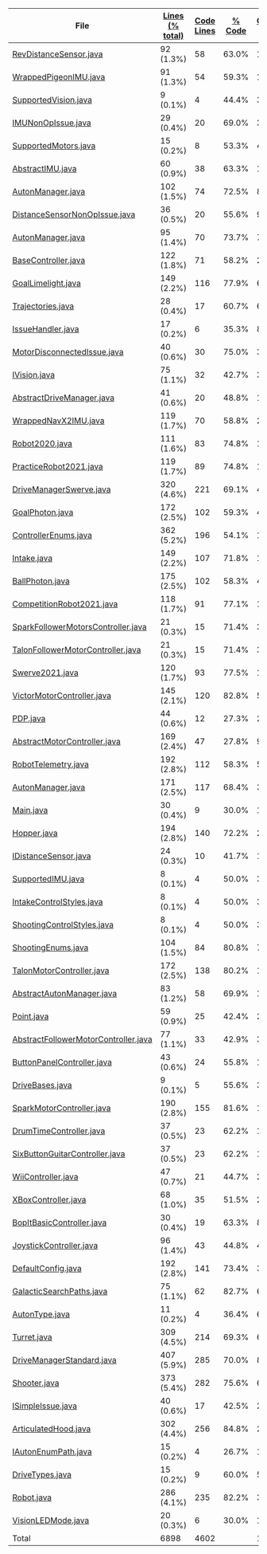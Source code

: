 
|File|[Lines (% total)](https://github.com/jojo2357/CodeStats/tree/main/Statistics/LinesDescending.md/)|[Code Lines](https://github.com/jojo2357/CodeStats/tree/main/Statistics/CodeDescending.md/)|[% Code](https://github.com/jojo2357/CodeStats/tree/main/Statistics/ProportionCodeDescending.md/)|[Comment Lines](https://github.com/jojo2357/CodeStats/tree/main/Statistics/CommentsDescending.md/)|[% Comment](https://github.com/jojo2357/CodeStats/tree/main/Statistics/ProportionCommentsDescending.md/)|[Blank Lines](https://github.com/jojo2357/CodeStats/tree/main/Statistics/BlanksDescending.md/)|[% Blank](https://github.com/jojo2357/CodeStats/tree/main/Statistics/ProportionBlanksAscending.md/)|
| --- | --- | --- | --- | --- | --- | --- | --- |
|[RevDistanceSensor.java](https://github.com/jojo2357/CodeStats/tree/main/src/main/java/frc/vision/distancesensor/RevDistanceSensor.java)|92 (1.3%)|58|63.0%|11|12.0%|23|25.0%|
|[WrappedPigeonIMU.java](https://github.com/jojo2357/CodeStats/tree/main/src/main/java/frc/telemetry/imu/WrappedPigeonIMU.java)|91 (1.3%)|54|59.3%|15|16.5%|22|24.2%|
|[SupportedVision.java](https://github.com/jojo2357/CodeStats/tree/main/src/main/java/frc/vision/camera/SupportedVision.java)|9 (0.1%)|4|44.4%|3|33.3%|2|22.2%|
|[IMUNonOpIssue.java](https://github.com/jojo2357/CodeStats/tree/main/src/main/java/frc/selfdiagnostics/IMUNonOpIssue.java)|29 (0.4%)|20|69.0%|3|10.3%|6|20.7%|
|[SupportedMotors.java](https://github.com/jojo2357/CodeStats/tree/main/src/main/java/frc/motors/SupportedMotors.java)|15 (0.2%)|8|53.3%|4|26.7%|3|20.0%|
|[AbstractIMU.java](https://github.com/jojo2357/CodeStats/tree/main/src/main/java/frc/telemetry/imu/AbstractIMU.java)|60 (0.9%)|38|63.3%|10|16.7%|12|20.0%|
|[AutonManager.java](https://github.com/jojo2357/CodeStats/tree/main/src/main/java/frc/drive/auton/galacticsearchscam/AutonManager.java)|102 (1.5%)|74|72.5%|8|7.8%|20|19.6%|
|[DistanceSensorNonOpIssue.java](https://github.com/jojo2357/CodeStats/tree/main/src/main/java/frc/selfdiagnostics/DistanceSensorNonOpIssue.java)|36 (0.5%)|20|55.6%|9|25.0%|7|19.4%|
|[AutonManager.java](https://github.com/jojo2357/CodeStats/tree/main/src/main/java/frc/drive/auton/followtrajectory/AutonManager.java)|95 (1.4%)|70|73.7%|7|7.4%|18|18.9%|
|[BaseController.java](https://github.com/jojo2357/CodeStats/tree/main/src/main/java/frc/controllers/BaseController.java)|122 (1.8%)|71|58.2%|28|23.0%|23|18.9%|
|[GoalLimelight.java](https://github.com/jojo2357/CodeStats/tree/main/src/main/java/frc/vision/camera/GoalLimelight.java)|149 (2.2%)|116|77.9%|6|4.0%|27|18.1%|
|[Trajectories.java](https://github.com/jojo2357/CodeStats/tree/main/src/main/java/frc/drive/auton/followtrajectory/Trajectories.java)|28 (0.4%)|17|60.7%|6|21.4%|5|17.9%|
|[IssueHandler.java](https://github.com/jojo2357/CodeStats/tree/main/src/main/java/frc/selfdiagnostics/IssueHandler.java)|17 (0.2%)|6|35.3%|8|47.1%|3|17.6%|
|[MotorDisconnectedIssue.java](https://github.com/jojo2357/CodeStats/tree/main/src/main/java/frc/selfdiagnostics/MotorDisconnectedIssue.java)|40 (0.6%)|30|75.0%|3|7.5%|7|17.5%|
|[IVision.java](https://github.com/jojo2357/CodeStats/tree/main/src/main/java/frc/vision/camera/IVision.java)|75 (1.1%)|32|42.7%|30|40.0%|13|17.3%|
|[AbstractDriveManager.java](https://github.com/jojo2357/CodeStats/tree/main/src/main/java/frc/drive/AbstractDriveManager.java)|41 (0.6%)|20|48.8%|14|34.1%|7|17.1%|
|[WrappedNavX2IMU.java](https://github.com/jojo2357/CodeStats/tree/main/src/main/java/frc/telemetry/imu/WrappedNavX2IMU.java)|119 (1.7%)|70|58.8%|29|24.4%|20|16.8%|
|[Robot2020.java](https://github.com/jojo2357/CodeStats/tree/main/src/main/java/frc/robot/robotconfigs/twentytwenty/Robot2020.java)|111 (1.6%)|83|74.8%|10|9.0%|18|16.2%|
|[PracticeRobot2021.java](https://github.com/jojo2357/CodeStats/tree/main/src/main/java/frc/robot/robotconfigs/twentyone/PracticeRobot2021.java)|119 (1.7%)|89|74.8%|11|9.2%|19|16.0%|
|[DriveManagerSwerve.java](https://github.com/jojo2357/CodeStats/tree/main/src/main/java/frc/drive/DriveManagerSwerve.java)|320 (4.6%)|221|69.1%|48|15.0%|51|15.9%|
|[GoalPhoton.java](https://github.com/jojo2357/CodeStats/tree/main/src/main/java/frc/vision/camera/GoalPhoton.java)|172 (2.5%)|102|59.3%|43|25.0%|27|15.7%|
|[ControllerEnums.java](https://github.com/jojo2357/CodeStats/tree/main/src/main/java/frc/controllers/ControllerEnums.java)|362 (5.2%)|196|54.1%|110|30.4%|56|15.5%|
|[Intake.java](https://github.com/jojo2357/CodeStats/tree/main/src/main/java/frc/ballstuff/intaking/Intake.java)|149 (2.2%)|107|71.8%|19|12.8%|23|15.4%|
|[BallPhoton.java](https://github.com/jojo2357/CodeStats/tree/main/src/main/java/frc/vision/camera/BallPhoton.java)|175 (2.5%)|102|58.3%|47|26.9%|26|14.9%|
|[CompetitionRobot2021.java](https://github.com/jojo2357/CodeStats/tree/main/src/main/java/frc/robot/robotconfigs/twentyone/CompetitionRobot2021.java)|118 (1.7%)|91|77.1%|10|8.5%|17|14.4%|
|[SparkFollowerMotorsController.java](https://github.com/jojo2357/CodeStats/tree/main/src/main/java/frc/motors/followers/SparkFollowerMotorsController.java)|21 (0.3%)|15|71.4%|3|14.3%|3|14.3%|
|[TalonFollowerMotorController.java](https://github.com/jojo2357/CodeStats/tree/main/src/main/java/frc/motors/followers/TalonFollowerMotorController.java)|21 (0.3%)|15|71.4%|3|14.3%|3|14.3%|
|[Swerve2021.java](https://github.com/jojo2357/CodeStats/tree/main/src/main/java/frc/robot/robotconfigs/twentyone/Swerve2021.java)|120 (1.7%)|93|77.5%|10|8.3%|17|14.2%|
|[VictorMotorController.java](https://github.com/jojo2357/CodeStats/tree/main/src/main/java/frc/motors/VictorMotorController.java)|145 (2.1%)|120|82.8%|5|3.4%|20|13.8%|
|[PDP.java](https://github.com/jojo2357/CodeStats/tree/main/src/main/java/frc/pdp/PDP.java)|44 (0.6%)|12|27.3%|26|59.1%|6|13.6%|
|[AbstractMotorController.java](https://github.com/jojo2357/CodeStats/tree/main/src/main/java/frc/motors/AbstractMotorController.java)|169 (2.4%)|47|27.8%|99|58.6%|23|13.6%|
|[RobotTelemetry.java](https://github.com/jojo2357/CodeStats/tree/main/src/main/java/frc/telemetry/RobotTelemetry.java)|192 (2.8%)|112|58.3%|54|28.1%|26|13.5%|
|[AutonManager.java](https://github.com/jojo2357/CodeStats/tree/main/src/main/java/frc/drive/auton/galacticsearch/AutonManager.java)|171 (2.5%)|117|68.4%|31|18.1%|23|13.5%|
|[Main.java](https://github.com/jojo2357/CodeStats/tree/main/src/main/java/frc/robot/Main.java)|30 (0.4%)|9|30.0%|17|56.7%|4|13.3%|
|[Hopper.java](https://github.com/jojo2357/CodeStats/tree/main/src/main/java/frc/ballstuff/intaking/Hopper.java)|194 (2.8%)|140|72.2%|29|14.9%|25|12.9%|
|[IDistanceSensor.java](https://github.com/jojo2357/CodeStats/tree/main/src/main/java/frc/vision/distancesensor/IDistanceSensor.java)|24 (0.3%)|10|41.7%|11|45.8%|3|12.5%|
|[SupportedIMU.java](https://github.com/jojo2357/CodeStats/tree/main/src/main/java/frc/telemetry/imu/SupportedIMU.java)|8 (0.1%)|4|50.0%|3|37.5%|1|12.5%|
|[IntakeControlStyles.java](https://github.com/jojo2357/CodeStats/tree/main/src/main/java/frc/ballstuff/intaking/IntakeControlStyles.java)|8 (0.1%)|4|50.0%|3|37.5%|1|12.5%|
|[ShootingControlStyles.java](https://github.com/jojo2357/CodeStats/tree/main/src/main/java/frc/ballstuff/shooting/ShootingControlStyles.java)|8 (0.1%)|4|50.0%|3|37.5%|1|12.5%|
|[ShootingEnums.java](https://github.com/jojo2357/CodeStats/tree/main/src/main/java/frc/ballstuff/shooting/ShootingEnums.java)|104 (1.5%)|84|80.8%|7|6.7%|13|12.5%|
|[TalonMotorController.java](https://github.com/jojo2357/CodeStats/tree/main/src/main/java/frc/motors/TalonMotorController.java)|172 (2.5%)|138|80.2%|13|7.6%|21|12.2%|
|[AbstractAutonManager.java](https://github.com/jojo2357/CodeStats/tree/main/src/main/java/frc/drive/auton/AbstractAutonManager.java)|83 (1.2%)|58|69.9%|15|18.1%|10|12.0%|
|[Point.java](https://github.com/jojo2357/CodeStats/tree/main/src/main/java/frc/drive/auton/Point.java)|59 (0.9%)|25|42.4%|27|45.8%|7|11.9%|
|[AbstractFollowerMotorController.java](https://github.com/jojo2357/CodeStats/tree/main/src/main/java/frc/motors/followers/AbstractFollowerMotorController.java)|77 (1.1%)|33|42.9%|35|45.5%|9|11.7%|
|[ButtonPanelController.java](https://github.com/jojo2357/CodeStats/tree/main/src/main/java/frc/controllers/ButtonPanelController.java)|43 (0.6%)|24|55.8%|14|32.6%|5|11.6%|
|[DriveBases.java](https://github.com/jojo2357/CodeStats/tree/main/src/main/java/frc/drive/DriveBases.java)|9 (0.1%)|5|55.6%|3|33.3%|1|11.1%|
|[SparkMotorController.java](https://github.com/jojo2357/CodeStats/tree/main/src/main/java/frc/motors/SparkMotorController.java)|190 (2.8%)|155|81.6%|14|7.4%|21|11.1%|
|[DrumTimeController.java](https://github.com/jojo2357/CodeStats/tree/main/src/main/java/frc/controllers/DrumTimeController.java)|37 (0.5%)|23|62.2%|10|27.0%|4|10.8%|
|[SixButtonGuitarController.java](https://github.com/jojo2357/CodeStats/tree/main/src/main/java/frc/controllers/SixButtonGuitarController.java)|37 (0.5%)|23|62.2%|10|27.0%|4|10.8%|
|[WiiController.java](https://github.com/jojo2357/CodeStats/tree/main/src/main/java/frc/controllers/WiiController.java)|47 (0.7%)|21|44.7%|21|44.7%|5|10.6%|
|[XBoxController.java](https://github.com/jojo2357/CodeStats/tree/main/src/main/java/frc/controllers/XBoxController.java)|68 (1.0%)|35|51.5%|26|38.2%|7|10.3%|
|[BopItBasicController.java](https://github.com/jojo2357/CodeStats/tree/main/src/main/java/frc/controllers/BopItBasicController.java)|30 (0.4%)|19|63.3%|8|26.7%|3|10.0%|
|[JoystickController.java](https://github.com/jojo2357/CodeStats/tree/main/src/main/java/frc/controllers/JoystickController.java)|96 (1.4%)|43|44.8%|44|45.8%|9|9.4%|
|[DefaultConfig.java](https://github.com/jojo2357/CodeStats/tree/main/src/main/java/frc/robot/robotconfigs/DefaultConfig.java)|192 (2.8%)|141|73.4%|33|17.2%|18|9.4%|
|[GalacticSearchPaths.java](https://github.com/jojo2357/CodeStats/tree/main/src/main/java/frc/drive/auton/galacticsearch/GalacticSearchPaths.java)|75 (1.1%)|62|82.7%|6|8.0%|7|9.3%|
|[AutonType.java](https://github.com/jojo2357/CodeStats/tree/main/src/main/java/frc/drive/auton/AutonType.java)|11 (0.2%)|4|36.4%|6|54.5%|1|9.1%|
|[Turret.java](https://github.com/jojo2357/CodeStats/tree/main/src/main/java/frc/ballstuff/shooting/Turret.java)|309 (4.5%)|214|69.3%|67|21.7%|28|9.1%|
|[DriveManagerStandard.java](https://github.com/jojo2357/CodeStats/tree/main/src/main/java/frc/drive/DriveManagerStandard.java)|407 (5.9%)|285|70.0%|89|21.9%|33|8.1%|
|[Shooter.java](https://github.com/jojo2357/CodeStats/tree/main/src/main/java/frc/ballstuff/shooting/Shooter.java)|373 (5.4%)|282|75.6%|62|16.6%|29|7.8%|
|[ISimpleIssue.java](https://github.com/jojo2357/CodeStats/tree/main/src/main/java/frc/selfdiagnostics/ISimpleIssue.java)|40 (0.6%)|17|42.5%|20|50.0%|3|7.5%|
|[ArticulatedHood.java](https://github.com/jojo2357/CodeStats/tree/main/src/main/java/frc/ballstuff/shooting/ArticulatedHood.java)|302 (4.4%)|256|84.8%|24|7.9%|22|7.3%|
|[IAutonEnumPath.java](https://github.com/jojo2357/CodeStats/tree/main/src/main/java/frc/drive/auton/IAutonEnumPath.java)|15 (0.2%)|4|26.7%|10|66.7%|1|6.7%|
|[DriveTypes.java](https://github.com/jojo2357/CodeStats/tree/main/src/main/java/frc/drive/DriveTypes.java)|15 (0.2%)|9|60.0%|5|33.3%|1|6.7%|
|[Robot.java](https://github.com/jojo2357/CodeStats/tree/main/src/main/java/frc/robot/Robot.java)|286 (4.1%)|235|82.2%|32|11.2%|19|6.6%|
|[VisionLEDMode.java](https://github.com/jojo2357/CodeStats/tree/main/src/main/java/frc/vision/camera/VisionLEDMode.java)|20 (0.3%)|6|30.0%|13|65.0%|1|5.0%|
|Total|6898|4602| |1403| |893| |
